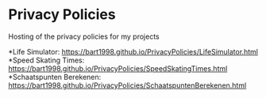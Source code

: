 # Privacy Policies
Hosting of the privacy policies for my projects

*Life Simulator: https://bart1998.github.io/PrivacyPolicies/LifeSimulator.html  
*Speed Skating Times: https://bart1998.github.io/PrivacyPolicies/SpeedSkatingTimes.html  
*Schaatspunten Berekenen: https://bart1998.github.io/PrivacyPolicies/SchaatspuntenBerekenen.html
